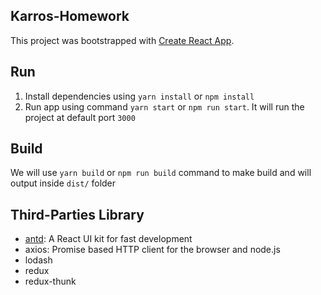 
## Karros-Homework
This project was bootstrapped with [Create React App](https://github.com/facebookincubator/create-react-app).

## Run
1. Install dependencies using `yarn install` or `npm install`
2. Run app using command `yarn start` or `npm run start`. It will run the project at default port `3000`

## Build
We will use `yarn build` or `npm run build` command to make build and will output inside `dist/` folder

## Third-Parties Library
- [antd](https://ant.design/): A React UI kit for fast development
- axios: Promise based HTTP client for the browser and node.js
- lodash
- redux
- redux-thunk

